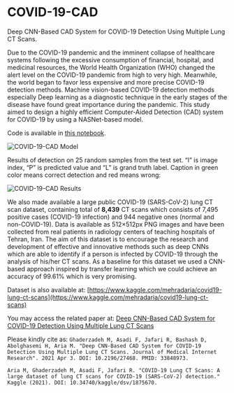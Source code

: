 # COVID-19-CAD
Deep CNN-Based CAD System for COVID-19 Detection Using Multiple Lung CT Scans.

Due to the COVID-19  pandemic and the imminent collapse of healthcare systems following the excessive consumption of financial, hospital, and medicinal resources, the World Health Organization (WHO) changed the alert level on the COVID-19 pandemic from high to very high. Meanwhile, the world began to favor less expensive and more precise COVID-19 detection methods. Machine vision-based COVID-19 detection methods especially Deep learning as a diagnostic technique in the early stages of the disease have found great importance during the pandemic. This study aimed to design a highly efficient Computer-Aided Detection (CAD) system for COVID-19 by using a NASNet-based model.

Code is available in [this notebook](https://github.com/MehradAria/COVID-19-CAD/edit/main/README.md).

![COVID-19-CAD Model](https://github.com/MehradAria/COVID-19-CAD/blob/main/model.png?raw=true)

Results of detection on 25 random samples from the test set. “I” is image index, “P” is predicted value and “L” is grand truth label. Caption in green color means correct detection and red means wrong:

![COVID-19-CAD Results](https://github.com/MehradAria/COVID-19-CAD/blob/main/results.png?raw=true)


We also made available a large public COVID-19 (SARS-CoV-2) lung CT scan dataset, containing total of **8,439** CT scans which consists of 7,495 positive cases (COVID-19 infection) and 944 negative ones (normal and non-COVID-19). Data is available as 512×512px PNG images and have been collected from real patients in radiology centers of teaching hospitals of Tehran, Iran. The aim of this dataset is to encourage the research and development of effective and innovative methods such as deep CNNs which are able to identify if a person is infected by COVID-19 through the analysis of his/her CT scans. As a baseline for this dataset we used a CNN-based approach inspired by transfer learning which we could achieve an accuracy of 99.61% which is very promising.

Dataset is also available at: [https://www.kaggle.com/mehradaria/covid19-lung-ct-scans](https://www.kaggle.com/mehradaria/covid19-lung-ct-scans)

You may access the related paper at: [Deep CNN-Based CAD System for COVID-19 Detection Using Multiple Lung CT Scans](https://doi.org/10.2196/27468)

Please kindly cite as:
`Ghaderzadeh M, Asadi F, Jafari R, Bashash D, Abolghasemi H, Aria M. "Deep CNN-Based CAD System for COVID-19 Detection Using Multiple Lung CT Scans. Journal of Medical Internet Research". 2021 Apr 3. DOI: 10.2196/27468. PMID: 33848973.`


`Aria M, Ghaderzadeh M, Asadi F, Jafari R. "COVID-19 Lung CT Scans: A large dataset of lung CT scans for COVID-19 (SARS-CoV-2) detection." Kaggle (2021). DOI: 10.34740/kaggle/dsv/1875670.`
